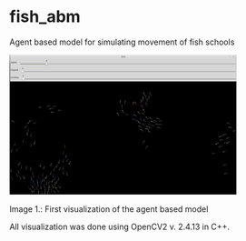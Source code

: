 # fish_abm
Agent based model for simulating movement of fish schools

<img src="https://github.com/fritzfrancisco/fish_abm/blob/workingbranch/screenshot_abm.png" width="400">

Image 1.: First visualization of the agent based model

All visualization was done using OpenCV2 v. 2.4.13 in C++.
